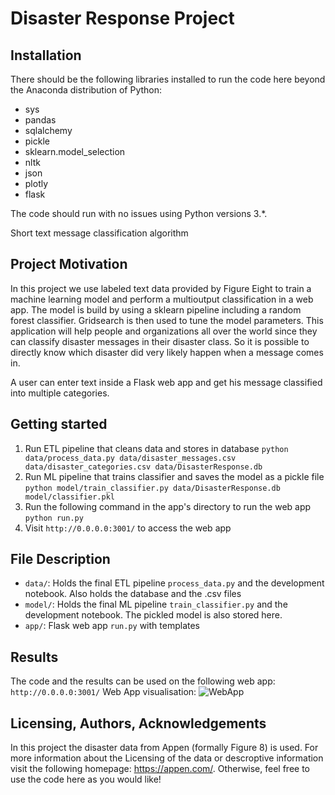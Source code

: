 # Disaster Response Project

## Installation
There should be the following libraries installed to run the code here beyond the Anaconda distribution of Python: 
- sys
- pandas
- sqlalchemy
- pickle
- sklearn.model_selection
- nltk
- json
- plotly
- flask

The code should run with no issues using Python versions 3.*.

Short text message classification algorithm

## Project Motivation

In this project we use labeled text data provided by Figure Eight to train a machine learning model and perform a multioutput classification in a web app. The model is build by using a sklearn pipeline including a random forest classifier. Gridsearch is then used to tune the model parameters. This application will help people and organizations all over the world since they can classify disaster messages in their disaster class. So it is possible to directly know which disaster did very likely happen when a message comes in.

A user can enter text inside a Flask web app and get his message classified into multiple categories.

## Getting started

1. Run ETL pipeline that cleans data and stores in database
	`python data/process_data.py data/disaster_messages.csv data/disaster_categories.csv data/DisasterResponse.db`
2. Run ML pipeline that trains classifier and saves the model as a pickle file
	`python model/train_classifier.py data/DisasterResponse.db model/classifier.pkl`
3. Run the following command in the app's directory to run the web app
	`python run.py`
4. Visit `http://0.0.0.0:3001/` to access the web app

## File Description

* `data/`: Holds the final ETL pipeline `process_data.py` and the development notebook. Also holds the database and the .csv files
* `model/`: Holds the final ML pipeline `train_classifier.py` and the development notebook. The pickled model is also stored here.
* `app/`: Flask web app `run.py` with templates

## Results
The code and the results can be used on the following web app:  `http://0.0.0.0:3001/`
Web App visualisation:
![WebApp](https://user-images.githubusercontent.com/95216325/208512883-cc996c62-52a1-4f1e-bccb-7662a483d9a3.PNG)


## Licensing, Authors, Acknowledgements
In this project the disaster data from Appen (formally Figure 8) is used. For more information about the Licensing of the data or descroptive information visit the following homepage: https://appen.com/. Otherwise, feel free to use the code here as you would like!

